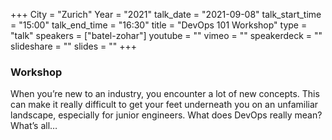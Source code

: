 +++
City = "Zurich"
Year = "2021"
talk_date = "2021-09-08"
talk_start_time = "15:00"
talk_end_time = "16:30"
title = "DevOps 101 Workshop"
type = "talk"
speakers = ["batel-zohar"]
youtube = ""
vimeo = ""
speakerdeck = ""
slideshare = ""
slides = ""
+++

### Workshop

When you’re new to an industry, you encounter a lot of new concepts. This can make it really difficult to get your feet underneath you on an unfamiliar landscape, especially for junior engineers. What does DevOps really mean? What’s all…